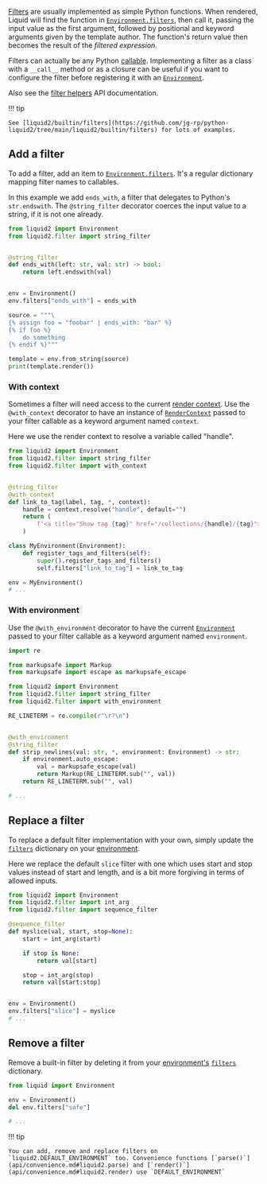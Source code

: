 [Filters](tag_reference.md#filters) are usually implemented as simple Python functions. When rendered, Liquid will find the function in [`Environment.filters`](api/environment.md#liquid2.Environment.filters), then call it, passing the input value as the first argument, followed by positional and keyword arguments given by the template author. The function's return value then becomes the result of the _filtered expression_.

Filters can actually be any Python [callable](https://docs.python.org/3/glossary.html#term-callable). Implementing a filter as a class with a `__call__` method or as a closure can be useful if you want to configure the filter before registering it with an [`Environment`](environment.md).

Also see the [filter helpers](api/filter.md) API documentation.

!!! tip

    See [liquid2/builtin/filters](https://github.com/jg-rp/python-liquid2/tree/main/liquid2/builtin/filters) for lots of examples.

## Add a filter

To add a filter, add an item to [`Environment.filters`](api/environment.md#liquid2.Environment.filters). It's a regular dictionary mapping filter names to callables.

In this example we add `ends_with`, a filter that delegates to Python's `str.endswith`. The `@string_filter` decorator coerces the input value to a string, if it is not one already.

```python
from liquid2 import Environment
from liquid2.filter import string_filter


@string_filter
def ends_with(left: str, val: str) -> bool:
    return left.endswith(val)


env = Environment()
env.filters["ends_with"] = ends_with

source = """\
{% assign foo = "foobar" | ends_with: "bar" %}
{% if foo %}
    do something
{% endif %}"""

template = env.from_string(source)
print(template.render())
```

### With context

Sometimes a filter will need access to the current [render context](render_context.md). Use the `@with_context` decorator to have an instance of [`RenderContext`](api/render_context.md) passed to your filter callable as a keyword argument named `context`.

Here we use the render context to resolve a variable called "handle".

```python
from liquid2 import Environment
from liquid2.filter import string_filter
from liquid2.filter import with_context


@string_filter
@with_context
def link_to_tag(label, tag, *, context):
    handle = context.resolve("handle", default="")
    return (
        f'<a title="Show tag {tag}" href="/collections/{handle}/{tag}">{label}</a>'
    )

class MyEnvironment(Environment):
    def register_tags_and_filters(self):
        super().register_tags_and_filters()
        self.filters["link_to_tag"] = link_to_tag

env = MyEnvironment()
# ...
```

### With environment

Use the `@with_environment` decorator to have the current [`Environment`](api/environment.md) passed to your filter callable as a keyword argument named `environment`.

```python
import re

from markupsafe import Markup
from markupsafe import escape as markupsafe_escape

from liquid2 import Environment
from liquid2.filter import string_filter
from liquid2.filter import with_environment

RE_LINETERM = re.compile(r"\r?\n")


@with_environment
@string_filter
def strip_newlines(val: str, *, environment: Environment) -> str:
    if environment.auto_escape:
        val = markupsafe_escape(val)
        return Markup(RE_LINETERM.sub("", val))
    return RE_LINETERM.sub("", val)

# ...
```

## Replace a filter

To replace a default filter implementation with your own, simply update the [`filters`](api/environment.md#liquid2.Environment.filters) dictionary on your [environment](environment.md).

Here we replace the default `slice` filter with one which uses start and stop values instead of start and length, and is a bit more forgiving in terms of allowed inputs.

```python
from liquid2 import Environment
from liquid2.filter import int_arg
from liquid2.filter import sequence_filter

@sequence_filter
def myslice(val, start, stop=None):
    start = int_arg(start)

    if stop is None:
        return val[start]

    stop = int_arg(stop)
    return val[start:stop]


env = Environment()
env.filters["slice"] = myslice
# ...
```

## Remove a filter

Remove a built-in filter by deleting it from your [environment's](environment.md) [`filters`](api/environment.md#liquid2.Environment.filters) dictionary.

```python
from liquid import Environment

env = Environment()
del env.filters["safe"]

# ...
```

!!! tip

    You can add, remove and replace filters on `liquid2.DEFAULT_ENVIRONMENT` too. Convenience functions [`parse()`](api/convenience.md#liquid2.parse) and [`render()`](api/convenience.md#liquid2.render) use `DEFAULT_ENVIRONMENT`
